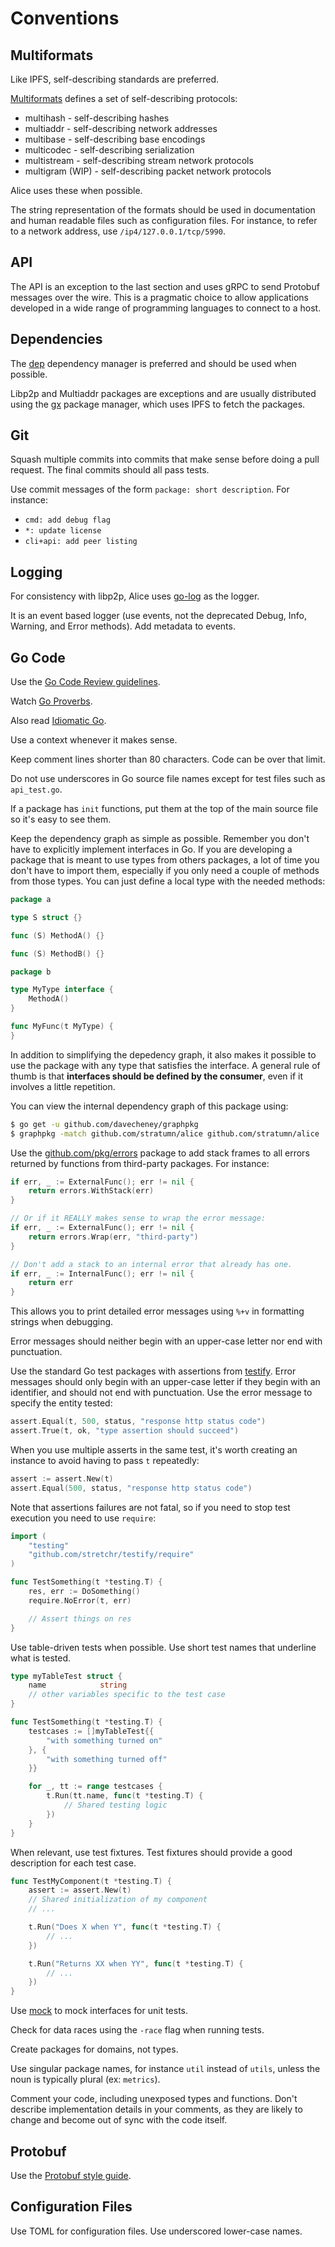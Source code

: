 # Conventions

## Multiformats

Like IPFS, self-describing standards are preferred.

[Multiformats](http://multiformats.io) defines a set of self-describing
protocols:

* multihash - self-describing hashes
* multiaddr - self-describing network addresses
* multibase - self-describing base encodings
* multicodec - self-describing serialization
* multistream - self-describing stream network protocols
* multigram (WIP) - self-describing packet network protocols

Alice uses these when possible.

The string representation of the formats should be used in documentation and
human readable files such as configuration files.
For instance, to refer to a network address, use `/ip4/127.0.0.1/tcp/5990`.

## API

The API is an exception to the last section and uses gRPC to send Protobuf
messages over the wire. This is a pragmatic choice to allow applications
developed in a wide range of programming languages to connect to a host.

## Dependencies

The [dep](https://github.com/golang/dep) dependency manager is preferred and
should be used when possible.

Libp2p and Multiaddr packages are exceptions and are usually distributed using
the [gx](https://github.com/whyrusleeping/gx) package manager, which uses IPFS
to fetch the packages.

## Git

Squash multiple commits into commits that make sense before doing a pull
request. The final commits should all pass tests.

Use commit messages of the form `package: short description`. For instance:

* `cmd: add debug flag`
* `*: update license`
* `cli+api: add peer listing`

## Logging

For consistency with libp2p, Alice uses
[go-log](https://github.com/ipfs/go-log) as the logger.

It is an event based logger (use events, not the deprecated Debug, Info,
Warning, and Error methods). Add metadata to events.

## Go Code

Use the [Go Code Review guidelines](https://github.com/golang/go/wiki/CodeReviewComments).

Watch [Go Proverbs](https://go-proverbs.github.io).

Also read [Idiomatic Go](https://dmitri.shuralyov.com/idiomatic-go).

Use a context whenever it makes sense.

Keep comment lines shorter than 80 characters. Code can be over that limit.

Do not use underscores in Go source file names except for test files such as
`api_test.go`.

If a package has `init` functions, put them at the top of the main source file
so it's easy to see them.

Keep the dependency graph as simple as possible. Remember you don't have to
explicitly implement interfaces in Go. If you are developing a package that is
meant to use types from others packages, a lot of time you don't have to
import them, especially if you only need a couple of methods from those types.
You can just define a local type with the needed methods:

```go
package a

type S struct {}

func (S) MethodA() {}

func (S) MethodB() {}
```

```go
package b

type MyType interface {
    MethodA()
}

func MyFunc(t MyType) {
}
```

In addition to simplifying the depedency graph, it also makes it possible to
use the package with any type that satisfies the interface. A general rule of
thumb is that **interfaces should be defined by the consumer**, even if it
involves a little repetition.

You can view the internal dependency graph of this package using:

```bash
$ go get -u github.com/davecheney/graphpkg
$ graphpkg -match github.com/stratumn/alice github.com/stratumn/alice
```

Use the [github.com/pkg/errors](http://github.com/pkg/errors) package to add
stack frames to all errors returned by functions from third-party packages.
For instance:

```go
if err, _ := ExternalFunc(); err != nil {
    return errors.WithStack(err)
}

// Or if it REALLY makes sense to wrap the error message:
if err, _ := ExternalFunc(); err != nil {
    return errors.Wrap(err, "third-party")
}

// Don't add a stack to an internal error that already has one.
if err, _ := InternalFunc(); err != nil {
    return err
}
```

This allows you to print detailed error messages using `%+v` in formatting
strings when debugging.

Error messages should neither begin with an upper-case letter nor end with
punctuation.

Use the standard Go test packages with assertions from
[testify](https://github.com/stretchr/testify).
Error messages should only begin with an upper-case letter if they begin with
an identifier, and should not end with punctuation.
Use the error message to specify the entity tested:

```go
assert.Equal(t, 500, status, "response http status code")
assert.True(t, ok, "type assertion should succeed")
```

When you use multiple asserts in the same test, it's worth creating an instance
to avoid having to pass `t` repeatedly:

```go
assert := assert.New(t)
assert.Equal(500, status, "response http status code")
```

Note that assertions failures are not fatal, so if you need to stop test
execution you need to use `require`:

```go
import (
    "testing"
    "github.com/stretchr/testify/require"
)

func TestSomething(t *testing.T) {
    res, err := DoSomething()
    require.NoError(t, err)

    // Assert things on res
}
```

Use table-driven tests when possible.
Use short test names that underline what is tested.

```go
type myTableTest struct {
    name            string
    // other variables specific to the test case
}

func TestSomething(t *testing.T) {
    testcases := []myTableTest{{
        "with something turned on"
    }, {
        "with something turned off"
    }}

    for _, tt := range testcases {
        t.Run(tt.name, func(t *testing.T) {
            // Shared testing logic
        })
    }
}
```

When relevant, use test fixtures.
Test fixtures should provide a good description for each test case.

```go
func TestMyComponent(t *testing.T) {
    assert := assert.New(t)
    // Shared initialization of my component
    // ...

    t.Run("Does X when Y", func(t *testing.T) {
        // ...
    })

    t.Run("Returns XX when YY", func(t *testing.T) {
        // ...
    })
}
```

Use [mock](https://github.com/golang/mock) to mock interfaces for unit tests.

Check for data races using the `-race` flag when running tests.

Create packages for domains, not types.

Use singular package names, for instance `util` instead of `utils`, unless the
noun is typically plural (ex: `metrics`).

Comment your code, including unexposed types and functions. Don't describe
implementation details in your comments, as they are likely to change and
become out of sync with the code itself.

## Protobuf

Use the [Protobuf style guide](https://developers.google.com/protocol-buffers/docs/style).

## Configuration Files

Use TOML for configuration files. Use underscored lower-case names.
